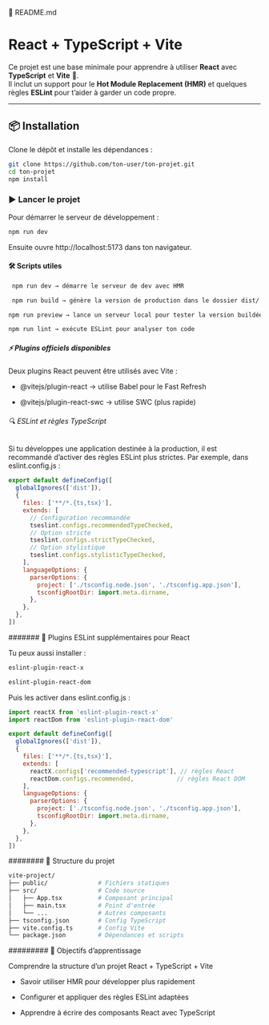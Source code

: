📘 README.md
# React + TypeScript + Vite

Ce projet est une base minimale pour apprendre à utiliser **React** avec **TypeScript** et **Vite** 🚀.  
Il inclut un support pour le **Hot Module Replacement (HMR)** et quelques règles **ESLint** pour t’aider à garder un code propre.

---

## 📦 Installation

Clone le dépôt et installe les dépendances :

```bash
git clone https://github.com/ton-user/ton-projet.git
cd ton-projet
npm install
```

### ▶️ Lancer le projet

Pour démarrer le serveur de développement :

```bash
npm run dev
```

Ensuite ouvre http://localhost:5173 dans ton navigateur.

#### 🛠️ Scripts utiles

```bash
 npm run dev → démarre le serveur de dev avec HMR

 npm run build → génère la version de production dans le dossier dist/

npm run preview → lance un serveur local pour tester la version buildée

npm run lint → exécute ESLint pour analyser ton code
```

##### ⚡ Plugins officiels disponibles

Deux plugins React peuvent être utilisés avec Vite :

- @vitejs/plugin-react → utilise Babel pour le Fast Refresh

- @vitejs/plugin-react-swc → utilise SWC (plus rapide)


###### 🔍 ESLint et règles TypeScript

Si tu développes une application destinée à la production, il est recommandé d’activer des règles ESLint plus strictes.
Par exemple, dans eslint.config.js :

```js
export default defineConfig([
  globalIgnores(['dist']),
  {
    files: ['**/*.{ts,tsx}'],
    extends: [
      // Configuration recommandée
      tseslint.configs.recommendedTypeChecked,
      // Option stricte
      tseslint.configs.strictTypeChecked,
      // Option stylistique
      tseslint.configs.stylisticTypeChecked,
    ],
    languageOptions: {
      parserOptions: {
        project: ['./tsconfig.node.json', './tsconfig.app.json'],
        tsconfigRootDir: import.meta.dirname,
      },
    },
  },
])
```

####### 🎨 Plugins ESLint supplémentaires pour React

Tu peux aussi installer :

```bash
eslint-plugin-react-x

eslint-plugin-react-dom
```

Puis les activer dans eslint.config.js :

```js
import reactX from 'eslint-plugin-react-x'
import reactDom from 'eslint-plugin-react-dom'

export default defineConfig([
  globalIgnores(['dist']),
  {
    files: ['**/*.{ts,tsx}'],
    extends: [
      reactX.configs['recommended-typescript'], // règles React
      reactDom.configs.recommended,            // règles React DOM
    ],
    languageOptions: {
      parserOptions: {
        project: ['./tsconfig.node.json', './tsconfig.app.json'],
        tsconfigRootDir: import.meta.dirname,
      },
    },
  },
])
```

######## 📂 Structure du projet
```bash
vite-project/
├── public/              # Fichiers statiques
├── src/                 # Code source
│   ├── App.tsx          # Composant principal
│   ├── main.tsx         # Point d'entrée
│   └── ...              # Autres composants
├── tsconfig.json        # Config TypeScript
├── vite.config.ts       # Config Vite
└── package.json         # Dépendances et scripts
```

######### 🚀 Objectifs d’apprentissage

Comprendre la structure d’un projet React + TypeScript + Vite

- Savoir utiliser HMR pour développer plus rapidement

- Configurer et appliquer des règles ESLint adaptées

- Apprendre à écrire des composants React avec TypeScript
